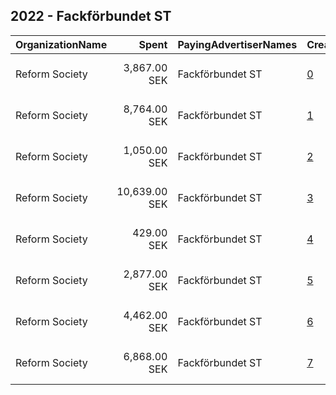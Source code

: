 ## 2022 - Fackförbundet ST 
|OrganizationName|Spent|PayingAdvertiserNames|CreativeUrls|Impressions|Genders|AgeBrackets|CountryCodes|BillingAddresses|CandidateBallotInformation|
|:---|---:|:---|:---|---:|:---|:---|:---|:---|:---|
|Reform Society|3,867.00 SEK|Fackförbundet ST|[0](https://www.snap.com/political-ads/asset/fda3eb7315748bc652eaa1129ba9bb5bdf16c324b6b6d3f365742d5bcd5aab90?mediaType=mp4)|60,566||18-40|sweden|"Kungsgatan 18,Stockholm,111 35,SE"||
|Reform Society|8,764.00 SEK|Fackförbundet ST|[1](https://www.snap.com/political-ads/asset/41f26d5538d15dd29be0fccef4b94b8817e78e3bdf8e3547faa782fea4e9573f?mediaType=mp4)|131,090||18-49|sweden|"Kungsgatan 18,Stockholm,111 35,SE"||
|Reform Society|1,050.00 SEK|Fackförbundet ST|[2](https://www.snap.com/political-ads/asset/41f26d5538d15dd29be0fccef4b94b8817e78e3bdf8e3547faa782fea4e9573f?mediaType=mp4)|14,677||18-40|sweden|"Kungsgatan 18,Stockholm,111 35,SE"||
|Reform Society|10,639.00 SEK|Fackförbundet ST|[3](https://www.snap.com/political-ads/asset/f593b5a7752ed6048d991946563274b81a026ce9dde386531567c2d5653eb90e?mediaType=mp4)|184,309||18-49|sweden|"Kungsgatan 18,Stockholm,111 35,SE"||
|Reform Society|429.00 SEK|Fackförbundet ST|[4](https://www.snap.com/political-ads/asset/8bd67ca9815c938a9758b589333825a0cdc20de5e1c0359a44b96d3802cc7793?mediaType=mp4)|7,611||18-40|sweden|"Kungsgatan 18,Stockholm,111 35,SE"||
|Reform Society|2,877.00 SEK|Fackförbundet ST|[5](https://www.snap.com/political-ads/asset/8bd67ca9815c938a9758b589333825a0cdc20de5e1c0359a44b96d3802cc7793?mediaType=mp4)|30,711||18-49|sweden|"Kungsgatan 18,Stockholm,111 35,SE"||
|Reform Society|4,462.00 SEK|Fackförbundet ST|[6](https://www.snap.com/political-ads/asset/8ca7fa2dcd419f50c041952b70b1ba7ae27e121484e3cebdce3e22ff6e04b9a1?mediaType=mp4)|73,609||18-40|sweden|"Kungsgatan 18,Stockholm,111 35,SE"||
|Reform Society|6,868.00 SEK|Fackförbundet ST|[7](https://www.snap.com/political-ads/asset/0c14c7b43b186e15a3a94fe4902aeda3eceebecc5c4994df983d9e8afe040824?mediaType=mp4)|88,053||18-49|sweden|"Kungsgatan 18,Stockholm,111 35,SE"||
